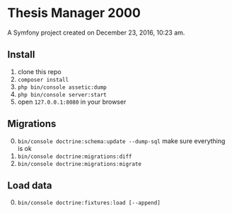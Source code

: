 Thesis Manager 2000
=

A Symfony project created on December 23, 2016, 10:23 am.

## Install
1. clone this repo
2. `composer install`
3. `php bin/console assetic:dump`
3. `php bin/console server:start`
4. open `127.0.0.1:8080` in your browser

## Migrations
0. `bin/console doctrine:schema:update --dump-sql` make sure everything is ok
1. `bin/console doctrine:migrations:diff`
2. `bin/console doctrine:migrations:migrate`

## Load data
0. `bin/console doctrine:fixtures:load [--append]` 

